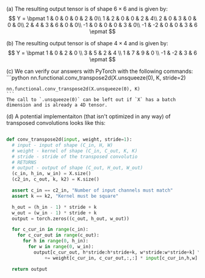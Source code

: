 (a) The resulting output tensor is of shape $6 \times 6$ and is given by:
$$
Y = \bpmat
 1 &  0 &  0 &  0 &  2 &  0\\
 1 &  2 &  0 &  0 &  2 &  4\\
 2 &  0 &  3 &  0 &  0 &  0\\
 2 &  4 &  3 &  6 &  0 &  0\\
-1 &  0 &  0 &  0 &  3 &  0\\
-1 & -2 &  0 &  0 &  3 &  6 
\epmat
$$

(b) The resulting output tensor is of shape $4 \times 4$ and is given by:
$$
Y = \bpmat
 1 &  0 &  2 &  0 \\
 3 &  5 &  2 &  4 \\
 1 &  7 &  9 &  0 \\
-1 & -2 &  3 &  6
\epmat
$$

(c) We can verify our answers with PyTorch with the following commands:
    ```python
    nn.functional.conv_transpose2d(X.unsqueeze(0), K, stride=2)

    nn.functional.conv_transpose2d(X.unsqueeze(0), K)
    ```
    The call to `.unsqueeze(0)` can be left out if `X` has a batch dimension and is already a 4D tensor.

(d) A potential implementaiton (that isn't optimized in any way) of transposed convolutions looks like this:

```python

def conv_transpose2d(input, weight, stride=1):
  # input - input of shape (C_in, H, W)
  # weight - kernel of shape (C_in, C_out, K, K)
  # stride - stride of the transposed convolutio
  # RETURNS
  # output - output of shape (C_out, H_out, W_out)
  (c_in, h_in, w_in) = X.size()
  (c2_in, c_out, k, k2) = K.size()

  assert c_in == c2_in, "Number of input channels must match"
  assert k == k2, "Kernel must be square"

  h_out = (h_in - 1) * stride + k
  w_out = (w_in - 1) * stride + k
  output = torch.zeros((c_out, h_out, w_out))

  for c_cur_in in range(c_in):
    for c_cur_out in range(c_out):
      for h in range(0, h_in):
        for w in range(0, w_in):
          output[c_cur_out, h*stride:h*stride+k, w*stride:w*stride+k] \
              += weight[c_cur_in, c_cur_out,:,:] * input[c_cur_in,h,w]

  return output
```